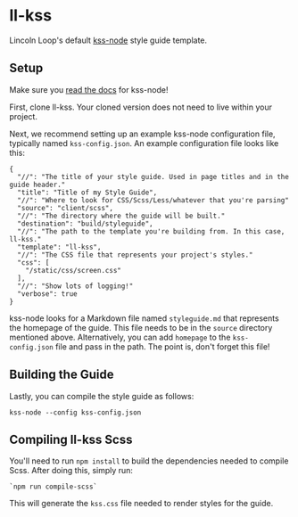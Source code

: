 # ll-kss

Lincoln Loop's default [kss-node](https://github.com/kss-node/kss-node) style guide template.

## Setup

Make sure you [read the docs](http://kss-node.github.io/kss-node/) for kss-node!

First, clone ll-kss. Your cloned version does not need to live within your project.

Next, we recommend setting up an example kss-node configuration file, typically named `kss-config.json`. An example configuration file looks like this:

    {
      "//": "The title of your style guide. Used in page titles and in the guide header."
      "title": "Title of my Style Guide",
      "//": "Where to look for CSS/Scss/Less/whatever that you're parsing"
      "source": "client/scss",
      "//": "The directory where the guide will be built."
      "destination": "build/styleguide",
      "//": "The path to the template you're building from. In this case, ll-kss."
      "template": "ll-kss",
      "//": "The CSS file that represents your project's styles."
      "css": [
        "/static/css/screen.css"
      ],
      "//": "Show lots of logging!"
      "verbose": true
    }

kss-node looks for a Markdown file named `styleguide.md` that represents the homepage of the guide. This file needs to be in the `source` directory mentioned above. Alternatively, you can add `homepage` to the `kss-config.json` file and pass in the path. The point is, don't forget this file!

## Building the Guide

Lastly, you can compile the style guide as follows:

    kss-node --config kss-config.json

## Compiling ll-kss Scss

You'll need to run `npm install` to build the dependencies needed to compile Scss. After doing this, simply run:

    `npm run compile-scss`

This will generate the `kss.css` file needed to render styles for the guide.
